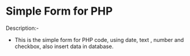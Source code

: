 # Simple Form for PHP
Description:-
- This is the simple form for PHP code, using date, text , number and checkbox, also insert data in database.